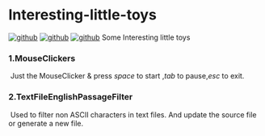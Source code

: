 # Interesting-little-toys
[![github](https://img.shields.io/badge/OS-Windows-brightgreen.svg)](https://github.com/ZA139) [![github](https://img.shields.io/badge/language-cpp-brightblue.svg)](https://github.com/ZA139)   [![github](https://img.shields.io/badge/IDE-VS2017-blue.svg)](https://github.com/ZA139) 
Some Interesting little toys

### 1.MouseClickers

​	Just the MouseClicker & press *space* to start ,*tab* to pause,*esc* to exit.

### 2.TextFileEnglishPassageFilter

​	Used to filter non ASCII characters in text files. And update the source file or generate a new file.


